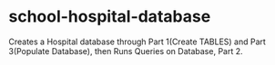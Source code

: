 # school-hospital-database
Creates a Hospital database through Part 1(Create TABLES) and Part 3(Populate Database), then Runs Queries on Database, Part 2.
